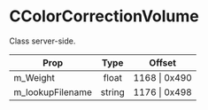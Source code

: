 # CColorCorrectionVolume

Class server-side.

|Prop|Type|Offset|
|---|:-:|:-:|
|m_Weight|float|1168 \| 0x490|
|m_lookupFilename|string|1176 \| 0x498|
